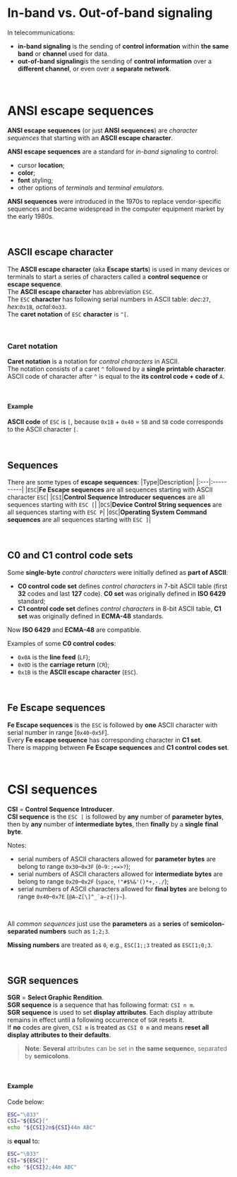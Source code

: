 # In-band vs. Out-of-band signaling
In telecommunications:
- **in-band signaling** is the sending of **control information** within **the same band** or **channel** used for data.<br>
- **out-of-band signaling**is the sending of **control information** over a **different channel**, or even over a **separate network**.<br>

<br>

# ANSI escape sequences
**ANSI escape sequences** (or just **ANSI sequences**) are *character sequences* that starting with an **ASCII escape character**.<br>

**ANSI escape sequences** are a standard for *in-band signaling* to control:
- cursor **location**;
- **color**;
- **font** styling;
- other options of *terminals* and *terminal emulators*. 

**ANSI sequences** were introduced in the 1970s to replace vendor-specific sequences and became widespread in the computer equipment market by the early 1980s.<br>

<br>

## ASCII escape character
The **ASCII escape character** (aka **Escape starts**) is used in many devices or terminals to start a series of characters called a **control sequence** or **escape sequence**.<br>
The **ASCII escape character** has abbreviation ``ESC``.<br>
The ``ESC`` **character** has following serial numbers in ASCII table: *dec*:``27``, *hex*:``0x1B``, *octal*:``0o33``.<br>
The **caret notation** of ``ESC`` **character**  is ``^[``.<br>

<br>

### Caret notation
**Caret notation** is a notation for *control characters* in ASCII.<br>
The notation consists of a caret ``^`` followed by a **single printable character**.<br>
ASCII code of character after ``^`` is equal to the **its control code + code of** ``A``.<br>

<br>

#### Example
**ASCII code** of ``ESC`` is ``[``, because ``0x1B`` + ``0x40`` = ``5B`` and ``5B`` code corresponds to the ASCII character ``[``.<br>

<br>

## Sequences
There are some types of **escape sequences**:
|Type|Description|
|:---|:----------|
|``ESC``|**Fe Escape sequences** are all sequences starting with ASCII character ``ESC``|
|``CSI``|**Control Sequence Introducer sequences** are all sequences starting with ``ESC [``|
|``DCS``|**Device Control String sequences** are all sequences starting with ``ESC P``|
|``OSC``|**Operating System Command sequences** are all sequences starting with ``ESC ]``|

<br>

## C0 and C1 control code sets
Some **single-byte** *control characters* were initially defined as **part of ASCII**:
- **C0 control code set** defines *control characters* in 7-bit ASCII table (first **32** codes and last **127** code). **C0 set** was originally defined in **ISO 6429** standard;
- **C1 control code set** defines *control characters* in 8-bit ASCII table, **C1 set** was originally defined in **ECMA-48** standards.

Now **ISO 6429** and **ECMA-48** are compatible.<br>

Examples of some **C0 control codes**:
- ``0x0A`` is the **line feed** (``LF``);
- ``0x0D`` is the **carriage return** (``CR``);
- ``0x1B`` is the **ASCII escape character** (``ESC``).

<br>

## Fe Escape sequences
**Fe Escape sequences** is the ``ESC`` is followed by **one** ASCII character with serial number in range [``0x40``-``0x5F``].<br>
Every **Fe escape sequence** has corresponding character in **C1 set**.<br>
There is mapping between **Fe Escape sequences** and **C1 control codes set**.<br>

<br>

# CSI sequences
**CSI** = **Control Sequence Introducer**.<br>
**CSI sequence** is the ``ESC [`` is followed by **any** number of **parameter bytes**, then by **any** number of **intermediate bytes**, then **finally** by a **single** **final byte**.<br>

Notes:
- serial numbers of ASCII characters allowed for **parameter bytes** are belong to range ``0x30``–``0x3F`` (``0–9:;<=>?``);
- serial numbers of ASCII characters allowed for **intermediate bytes** are belong to range ``0x20``–``0x2F`` (``space``, ``!"#$%&'()*+,-./``);
- serial numbers of ASCII characters allowed for **final bytes** are belong to range ``0x40``–``0x7E`` (``@A–Z[\]^_`a–z{|}~``).

<br>

All *common sequences* just use the **parameters** as a **series** of **semicolon-separated numbers** such as ``1;2;3``.<br>

**Missing numbers** are treated as ``0``, e.g., ``ESC[1;;3`` treated as ``ESC[1;0;3``.

<br>

## SGR sequences
**SGR** = **Select Graphic Rendition**.<br>
**SGR sequence** is a sequence that has following format: ``CSI n m``.<br>
**SGR sequence** is used to set **display attributes**. Each display attribute remains in effect until a following occurrence of ``SGR`` resets it.<br>
If **no** codes are given, ``CSI m`` is treated as ``CSI 0 m`` and means **reset all display attributes to their defaults**.<br>

> **Note**: **Several** attributes can be set in **the same sequenc**e, separated by **semicolons**.<br>

<br>

#### Example
Code below:
```bash
ESC="\033"
CSI="${ESC}["
echo "${CSI}2m${CSI}44m ABC" 
```

is **equal** to:

```bash
ESC="\033"
CSI="${ESC}["
echo "${CSI}2;44m ABC" 
```
